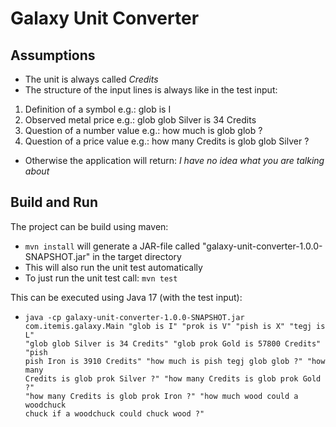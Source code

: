 # Galaxy Unit Converter

## Assumptions
- The unit is always called *Credits*
- The structure of the input lines is always like in the test input:


1. Definition of a symbol e.g.: glob is I
2. Observed metal price e.g.: glob glob Silver is 34 Credits
3. Question of a number value e.g.: how much is glob glob ?
4. Question of a price value e.g.: how many Credits is glob glob Silver ?


- Otherwise the application will return: *I have no idea what you are talking about*

## Build and Run
The project can be build using maven:
- <code>mvn install</code> will generate a JAR-file called "galaxy-unit-converter-1.0.0-SNAPSHOT.jar" in the target directory
- This will also run the unit test automatically
- To just run the unit test call: <code>mvn test</code>

This can be executed using Java 17 (with the test input):
- <code>java -cp galaxy-unit-converter-1.0.0-SNAPSHOT.jar com.itemis.galaxy.Main "glob is I" "prok is V" "pish is X" "tegj is L" "glob glob Silver is 34 Credits" "glob prok Gold is 57800 Credits" "pish pish Iron is 3910 Credits" "how much is pish tegj glob glob ?" "how many Credits is glob prok Silver ?" "how many Credits is glob prok Gold ?" "how many Credits is glob prok Iron ?" "how much wood could a woodchuck chuck if a woodchuck could chuck wood ?"</code>
